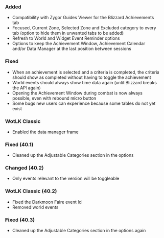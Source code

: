 <p><h3>Added</h3></p>
<ul>
<li>Compatibility with Zygor Guides Viewer for the Blizzard Achievements tab</li>
<li>Focused, Current Zone, Selected Zone and Excluded category to every tab (option to hide them in unwanted tabs to be added)</li>
<li>Refresh to World and Widget Event Reminder options</li>
<li>Options to keep the Achievement Window, Achievement Calendar and/or Data Manager at the last position between sessions</li>
</ul>
<p><h3>Fixed</h3></p>
<ul>
<li>When an achievement is selected and a criteria is completed, the criteria should show as completed without having to toggle the achievement</li>
<li>World events should always show time data again (until Blizzard breaks the API again)</li>
<li>Opening the Achievement Window during combat is now always possible, even with rebound micro button</li>
<li>Some bugs new users can experience because some tables do not yet exist</li>
</ul>
<p><h3>WotLK Classic</h3></p>
<ul>
<li>Enabled the data manager frame</li>
</ul>
<p><h3>Fixed (40.1)</h3></p>
<ul>
<li>Cleaned up the Adjustable Categories section in the options</li>
</ul>
<p><h3>Changed (40.2)</h3></p>
<ul>
<li>Only events relevant to the version will be toggleable</li>
</ul>
<p><h3>WotLK Classic (40.2)</h3></p>
<ul>
<li>Fixed the Darkmoon Faire event Id</li>
<li>Removed world events</li>
</ul>
<p><h3>Fixed (40.3)</h3></p>
<ul>
<li>Cleaned up the Adjustable Categories section in the options again</li>
</ul>
